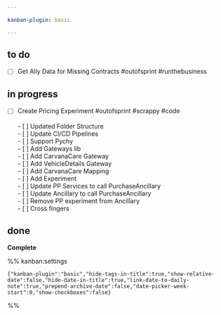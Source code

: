 ```yaml
---

kanban-plugin: basic

---
```


## to do

- [ ] Get Ally Data for Missing Contracts #outofsprint #runthebusiness


## in progress

- [ ] Create Pricing Experiment #outofsprint #scrappy #code <br><br>- [ ] Updated Folder Structure<br>- [ ] Update CI/CD Pipelines<br>- [ ] Support Pychy<br>- [ ] Add Gateways lib<br>- [ ] Add CarvanaCare Gateway<br>- [ ] Add VehicleDetails Gateway<br>- [ ] Add CarvanaCare Mapping<br>- [ ] Add Experiment<br>- [ ] Update PP Services to call PurchaseAncillary<br>- [ ] Update Ancillary to call PurchaseAncillary<br>- [ ] Remove PP experiment from Ancillary<br>- [ ] Cross fingers


## done

**Complete**




%% kanban:settings
```
{"kanban-plugin":"basic","hide-tags-in-title":true,"show-relative-date":false,"hide-date-in-title":true,"link-date-to-daily-note":true,"prepend-archive-date":false,"date-picker-week-start":0,"show-checkboxes":false}
```
%%